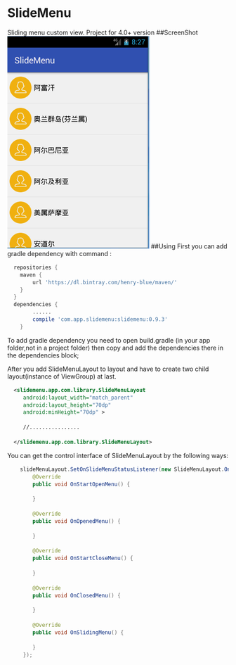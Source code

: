 # SlideMenu
Sliding menu custom view. Project for 4.0+ version
##ScreenShot
![](https://github.com/henry-blue/SlideMenu/raw/master/screenShot.gif)
##Using
First you can add gradle dependency with command :
```groovy
  repositories {
    maven {
        url 'https://dl.bintray.com/henry-blue/maven/'
    }
  }
  dependencies {
	    ......
	    compile 'com.app.slidemenu:slidemenu:0.9.3'
	}

```
To add gradle dependency you need to open build.gradle (in your app folder,not in a project folder) then copy and add the dependencies there in the dependencies block;

After you add SlideMenuLayout to layout and have to create two child layout(instance of ViewGroup) at last. 
```xml
  <slidemenu.app.com.library.SlideMenuLayout
     android:layout_width="match_parent"
     android:layout_height="70dp"
     android:minHeight="70dp" >
   
     //................
   
  </slidemenu.app.com.library.SlideMenuLayout>
```

You can get the control interface of SlideMenuLayout by the following ways:

```java
    slideMenuLayout.SetOnSlideMenuStatusListener(new SlideMenuLayout.OnSlideMenuStatusListener() {
        @Override
        public void OnStartOpenMenu() {
                
        }

        @Override
        public void OnOpenedMenu() {
               
        }

        @Override
        public void OnStartCloseMenu() {

        }

        @Override
        public void OnClosedMenu() {
                   
        }

        @Override
        public void OnSlidingMenu() {

        }
     });
```



